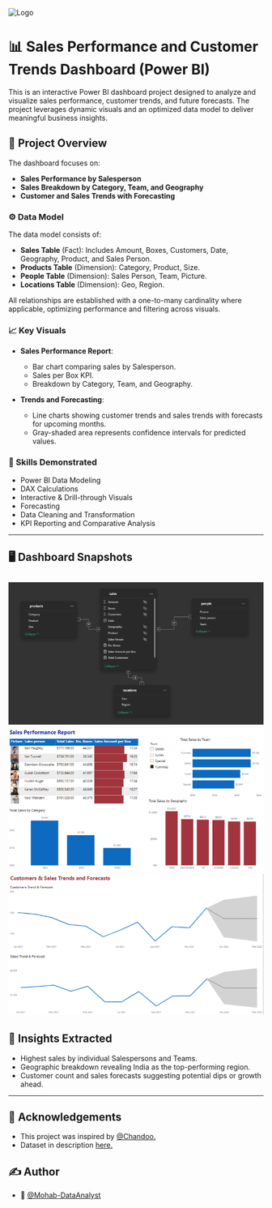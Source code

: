 ![Logo](https://wallpapers.com/images/high/sales-1600-x-900-background-1gjk99udiabzoqmb.webp)

# 📊 Sales Performance and Customer Trends Dashboard (Power BI)

This is an interactive Power BI dashboard project designed to analyze and visualize sales performance, customer trends, and future forecasts. The project leverages dynamic visuals and an optimized data model to deliver meaningful business insights.

## 📁 Project Overview

The dashboard focuses on:

- **Sales Performance by Salesperson**
- **Sales Breakdown by Category, Team, and Geography**
- **Customer and Sales Trends with Forecasting**

### ⚙️ Data Model

The data model consists of:

- **Sales Table** (Fact): Includes Amount, Boxes, Customers, Date, Geography, Product, and Sales Person.
- **Products Table** (Dimension): Category, Product, Size.
- **People Table** (Dimension): Sales Person, Team, Picture.
- **Locations Table** (Dimension): Geo, Region.

All relationships are established with a one-to-many cardinality where applicable, optimizing performance and filtering across visuals.

### 📈 Key Visuals

- **Sales Performance Report**:
  - Bar chart comparing sales by Salesperson.
  - Sales per Box KPI.
  - Breakdown by Category, Team, and Geography.

- **Trends and Forecasting**:
  - Line charts showing customer trends and sales trends with forecasts for upcoming months.
  - Gray-shaded area represents confidence intervals for predicted values.

### 🧠 Skills Demonstrated

- Power BI Data Modeling
- DAX Calculations
- Interactive & Drill-through Visuals
- Forecasting
- Data Cleaning and Transformation
- KPI Reporting and Comparative Analysis

---

## 🖥️ Dashboard Snapshots
![image alt](https://github.com/Mohab-DataAnalyst/Sales-Performance-and-Customer-Trends-Visualization/blob/main/Sales%20Data%20Model.PNG?raw=true)
![image alt](https://github.com/Mohab-DataAnalyst/Sales-Performance-and-Customer-Trends-Visualization/blob/main/sales%20report.PNG?raw=true)
![image alt](https://github.com/Mohab-DataAnalyst/Sales-Performance-and-Customer-Trends-Visualization/blob/main/customer%20&%20sales%20trends.PNG?raw=true)
---

## 📌 Insights Extracted

- Highest sales by individual Salespersons and Teams.
- Geographic breakdown revealing India as the top-performing region.
- Customer count and sales forecasts suggesting potential dips or growth ahead.

---

## 📎 Acknowledgements
- This project was inspired by [@Chandoo.](https://youtu.be/uwe8C7K8fXY?si=JuzaS3_18r2rbyGB)
- Dataset in description [here.](https://youtu.be/uwe8C7K8fXY?si=JuzaS3_18r2rbyGB)
## ✍️ Author
- 👤 [@Mohab-DataAnalyst](https://github.com/Mohab-DataAnalyst)

